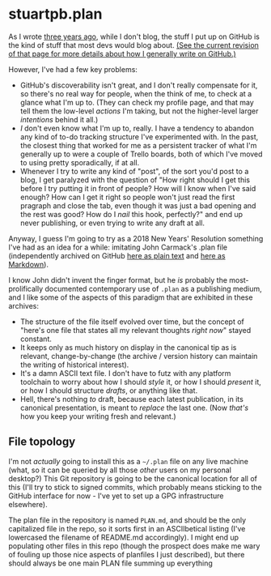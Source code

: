 # stuartpb.plan

As I wrote [three years ago](https://github.com/stuartpb/how-i-roll/commit/00d396aed6bb081519bcc01440b32b197fed18f1), while I don't blog, the stuff I put up on GitHub is the kind of stuff that most devs would blog about. [(See the current revision of that page for more details about how I generally write on GitHub.)](https://github.com/stuartpb/how-i-roll/blob/master/writing.md)

However, I've had a few key problems:

- GitHub's discoverability isn't great, and I don't really compensate for it, so there's no real way for people, when the think of me, to check at a glance what I'm up to. (They can check my profile page, and that may tell them the low-level *actions* I'm taking, but not the higher-level larger *intentions* behind it all.)
- *I* don't even know what I'm up to, really. I have a tendency to abandon any kind of to-do tracking structure I've experimented with. In the past, the closest thing that worked for me as a persistent tracker of what I'm generally up to were a couple of Trello boards, both of which I've moved to using pretty sporadically, if at all.
- Whenever I try to write any kind of "post", of the sort you'd post to a blog, I get paralyzed with the question of "How right should I get this before I try putting it in front of people? How will I know when I've said enough? How can I get it right so people won't just read the first pragraph and close the tab, even though it was just a bad opening and the rest was good? How do I *nail* this hook, perfectly?" and end up never publishing, or even trying to write any draft at all.

Anyway, I guess I'm going to try as a 2018 New Years' Resolution something I've had as an idea for a while: imitating John Carmack's .plan file (independently archived on GitHub [here as plain text](https://github.com/ESWAT/john-carmack-plan-archive/tree/master/by_day) and [here as Markdown](https://github.com/oliverbenns/john-carmack-plan)).

I know John didn't invent the finger format, but he *is* probably the most-prolifically documented contemporary use of `.plan` as a publishing medium, and I like some of the aspects of this paradigm that are exhibited in these archives:

- The structure of the file itself evolved over time, but the concept of "here's one file that states all my relevant thoughts *right now*" stayed constant.
- It keeps only as much history on display in the canonical tip as is relevant, change-by-change (the archive / version history can maintain the writing of historical interest).
- It's a damn ASCII text file. I don't have to futz with any platform toolchain to worry about how I should *style* it, or how I should *present* it, or how I should structure *drafts*, or anything like that.
- Hell, there's nothing *to* draft, because each latest publication, in its canonical presentation, is meant to *replace* the last one. (Now *that's* how you keep your writing fresh and relevant.)

## File topology

I'm not *actually* going to install this as a `~/.plan` file on any live machine (what, so it can be queried by all those *other* users on my personal desktop?) This Git repository is going to be the canonical location for all of this (I'll try to stick to signed commits, which probably means sticking to the GitHub interface for now - I've yet to set up a GPG infrastructure elsewhere).

The plan file in the repository is named `PLAN.md`, and should be the only capitalized file in the repo, so it sorts first in an ASCIIbetical listing (I've lowercased the filename of README.md accordingly). I might end up populating other files in this repo (though the prospect does make me wary of fouling up those nice aspects of planfiles I just described), but there should always be one main PLAN file summing up everything
